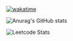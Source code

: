 [![wakatime](https://wakatime.com/badge/user/e9282389-a4da-4bc0-b861-388e09d24377.svg)](https://wakatime.com/@e9282389-a4da-4bc0-b861-388e09d24377)



![Anurag's GitHub stats](https://github-readme-stats.vercel.app/api?username=gusandchbh&show_icons=true&theme=radical)

![Leetcode Stats](https://leetcard.jacoblin.cool/gusandchbh)


